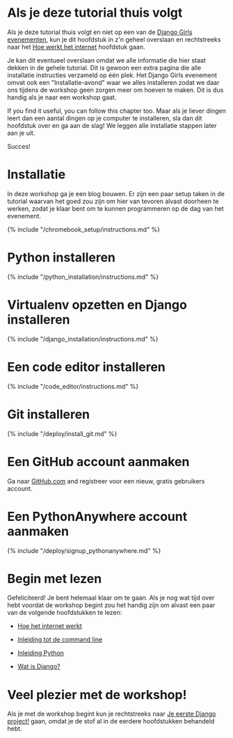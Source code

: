 # Als je deze tutorial thuis volgt

Als je deze tutorial thuis volgt en niet op een van de [Django Girls evenementen](https://djangogirls.org/events/), kun je dit hoofdstuk in z'n geheel overslaan en rechtstreeks naar het [Hoe werkt het internet](../how_the_internet_works/README.md) hoofdstuk gaan.

Je kan dit eventueel overslaan omdat we alle informatie die hier staat dekken in de gehele tutorial. Dit is gewoon een extra pagina die alle installatie instructies verzameld op één plek. Het Django Girls evenement omvat ook een "Installatie-avond" waar we alles installeren zodat we daar ons tijdens de workshop geen zorgen meer om hoeven te maken. Dit is dus handig als je naar een workshop gaat.

If you find it useful, you can follow this chapter too. Maar als je liever dingen leert dan een aantal dingen op je computer te installeren, sla dan dit hoofdstuk over en ga aan de slag! We leggen alle installatie stappen later aan je uit.

Succes!

# Installatie

In deze workshop ga je een blog bouwen. Er zijn een paar setup taken in de tutorial waarvan het goed zou zijn om hier van tevoren alvast doorheen te werken, zodat je klaar bent om te kunnen programmeren op de dag van het evenement.

<!--sec data-title="Chromebook setup (if you're using one)"
data-id="chromebook_setup" data-collapse=true ces--> {% include "/chromebook_setup/instructions.md" %} 

<!--endsec-->

# Python installeren

{% include "/python_installation/instructions.md" %}

# Virtualenv opzetten en Django installeren

{% include "/django_installation/instructions.md" %}

# Een code editor installeren

{% include "/code_editor/instructions.md" %}

# Git installeren

{% include "/deploy/install_git.md" %}

# Een GitHub account aanmaken

Ga naar [GitHub.com](https://www.github.com) and registreer voor een nieuw, gratis gebruikers account.

# Een PythonAnywhere account aanmaken

{% include "/deploy/signup_pythonanywhere.md" %}

# Begin met lezen

Gefeliciteerd! Je bent helemaal klaar om te gaan. Als je nog wat tijd over hebt voordat de workshop begint zou het handig zijn om alvast een paar van de volgende hoofdstukken te lezen:

* [Hoe het internet werkt](../how_the_internet_works/README.md)

* [Inleiding tot de command line](../intro_to_command_line/README.md)

* [Inleiding Python](../python_introduction/README.md)

* [Wat is Django?](../django/README.md)

# Veel plezier met de workshop!

Als je met de workshop begint kun je rechtstreeks naar [Je eerste Django project!](../django_start_project/README.md) gaan, omdat je de stof al in de eerdere hoofdstukken behandeld hebt.